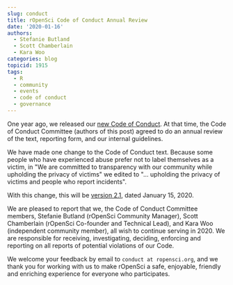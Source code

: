 ```yaml
---
slug: conduct
title: rOpenSci Code of Conduct Annual Review
date: '2020-01-16'
authors:
  - Stefanie Butland
  - Scott Chamberlain
  - Kara Woo
categories: blog
topicid: 1915
tags:
  - R
  - community
  - events
  - code of conduct
  - governance
---
```

One year ago, we released our [new Code of Conduct](/blog/2019/01/14/conduct/). At that time, the Code of Conduct Committee (authors of this post) agreed to do an annual review of the text, reporting form, and our internal guidelines.

We have made one change to the Code of Conduct text. Because some people who have experienced abuse prefer not to label themselves as a victim, in "We are committed to transparency with our community while upholding the privacy of victims" we edited to "... upholding the privacy of victims and people who report incidents".

With this change, this will be [version 2.1](/code-of-conduct/), dated January 15, 2020.

We are pleased to report that we, the Code of Conduct Committee members, Stefanie Butland (rOpenSci Community Manager), Scott Chamberlain (rOpenSci Co-founder and Technical Lead), and Kara Woo (independent community member), all wish to continue serving in 2020. We are responsible for receiving, investigating, deciding, enforcing and reporting on all reports of potential violations of our Code.

We welcome your feedback by email to `conduct at ropensci.org`, and we thank you for working with us to make rOpenSci a safe, enjoyable, friendly and enriching experience for everyone who participates.

